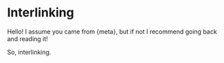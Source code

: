# Interlinking

Hello! I assume you came from {meta}, but if not I recommend going back and reading it!

So, interlinking.